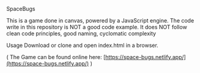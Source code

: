 SpaceBugs

This is a game done in canvas, powered by a JavaScript engine.
The code write in this repository is NOT a good code example.
It does NOT follow clean code principles, good naming, cyclomatic complexity


Usage
Download or clone and open index.html in a browser.

( The Game can be found online here: [https://space-bugs.netlify.app/](https://space-bugs.netlify.app/) )
